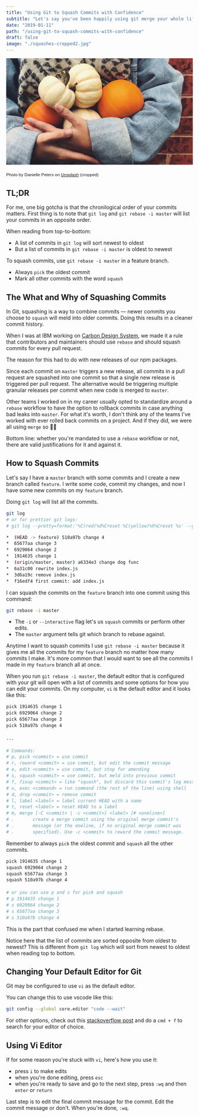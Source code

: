 ```yaml
---
title: "Using Git to Squash Commits with Confidence"
subtitle: "Let's say you've been happily using git merge your whole life and you join a new team and all of a sudden everyone's saying you gotta rebase and squash your commits. Don't panic! Here are some tips that I've learned to get more comfortable squashing and rebasing in git."
date: "2019-01-11"
path: "/using-git-to-squash-commits-with-confidence"
draft: false
image: "./squashes-cropped2.jpg"
---
```


![Photo by Danielle Peters on Unsplash](./squashes-cropped2.jpg)

<small style="font-family: Karla, sans-serif;">Photo by Danielle Peters on [Unsplash](https://unsplash.com/photos/Who26xi-q0c) (cropped)</small>

## TL;DR

For me, one big gotcha is that the chronilogical order of your commits matters. First thing is to note that `git log` and `git rebase -i master` will list your commits in an opposite order.

When reading from top-to-bottom:

- A list of commits in `git log` will sort newest to oldest
- But a list of commits in `git rebase -i master` is oldest to newest

To squash commits, use `git rebase -i master` in a feature branch.

- Always `pick` the oldest commit
- Mark all other commits with the word `squash`

## The What and Why of Squashing Commits

In Git, squashing is a way to combine commits &mdash; newer commits you choose to `squash` will meld into older commits. Doing this results in a cleaner commit history.

When I was at IBM working on [Carbon Design System](https://www.carbondesignsystem.com/), we made it a rule that contributors and maintainers should use `rebase` and should squash commits for every pull request.

The reason for this had to do with new releases of our npm packages.

Since each commit on `master` triggers a new release, all commits in a pull request are squashed into one commit so that a single new release is triggered per pull request. The alternative would be triggering multiple granular releases per commit when new code is merged to `master`.

Other teams I worked on in my career usually opted to standardize around a `rebase` workflow to have the option to rollback commits in case anything bad leaks into `master`. For what it's worth, I don't think any of the teams I've worked with ever rolled back commits on a project. And if they did, we were all using `merge` so 🤷‍♀️

Bottom line: whether you're mandated to use a `rebase` workflow or not, there are valid justifications for it and against it.

## How to Squash Commits

Let's say I have a `master` branch with some commits and I create a new branch called `feature`. I write some code, commit my changes, and now I have some new commits on my `feature` branch.

Doing `git log` will list all the commits.

```bash
git log
# or for prettier git logs:
# git log --pretty=format:'%C(red)%d%Creset %C(yellow)%h%Creset %s' --graph --abbrev-commit
```

```bash
*  (HEAD -> feature) 510a97b change 4
*  65677aa change 3
*  6929064 change 2
*  1914635 change 1
*  (origin/master, master) a6334e3 change dog func
*  6a31c00 rewrite index.js
*  3d6a19c remove index.js
*  f16edf4 first commit: add index.js
```

I can squash the commits on the `feature` branch into one commit using this command:

```bash
git rebase -i master
```

- The `-i` or `--interactive` flag let's us `squash` commits or perform other edits.
- The `master` argument tells git which branch to rebase against.

Anytime I want to squash commits I use `git rebase -i master` because it gives me all the commits for my `feature` branch no matter how many commits I make. It's more common that I would want to see all the commits I made in my `feature` branch all at once.

When you run `git rebase -i master`, the default editor that is configured with your git will open with a list of commits and some options for how you can edit your commits. On my computer, `vi` is the default editor and it looks like this:

```bash
pick 1914635 change 1
pick 6929064 change 2
pick 65677aa change 3
pick 510a97b change 4

...

# Commands:
# p, pick <commit> = use commit
# r, reword <commit> = use commit, but edit the commit message
# e, edit <commit> = use commit, but stop for amending
# s, squash <commit> = use commit, but meld into previous commit
# f, fixup <commit> = like "squash", but discard this commit's log message
# x, exec <command> = run command (the rest of the line) using shell
# d, drop <commit> = remove commit
# l, label <label> = label current HEAD with a name
# t, reset <label> = reset HEAD to a label
# m, merge [-C <commit> | -c <commit>] <label> [# <oneline>]
# .       create a merge commit using the original merge commit's
# .       message (or the oneline, if no original merge commit was
# .       specified). Use -c <commit> to reword the commit message.
```

Remember to always `pick` the oldest commit and `squash` all the other commits.

```bash
pick 1914635 change 1
squash 6929064 change 2
squash 65677aa change 3
squash 510a97b change 4

# or you can use p and s for pick and squash
# p 1914635 change 1
# s 6929064 change 2
# s 65677aa change 3
# s 510a97b change 4
```

This is the part that confused me when I started learning rebase.

Notice here that the list of commits are sorted opposite from oldest to newest?
This is different from `git log` which will sort from newest to oldest when reading top to bottom.

## Changing Your Default Editor for Git

Git may be configured to use `vi` as the default editor.

You can change this to use vscode like this:

```bash
git config --global core.editor "code --wait"
```

For other options, check out this [stackoverflow post](https://stackoverflow.com/questions/2596805/how-do-i-make-git-use-the-editor-of-my-choice-for-commits) and do a `cmd + f` to search for your editor of choice.

## Using Vi Editor

If for some reason you're stuck with `vi`, here's how you use it:

- press `i` to make edits
- when you're done editing, press `esc`
- when you're ready to save and go to the next step, press `:wq` and then `enter` or `return`

Last step is to edit the final commit message for the commit. Edit the commit message or don't. When you're done, `:wq`.
